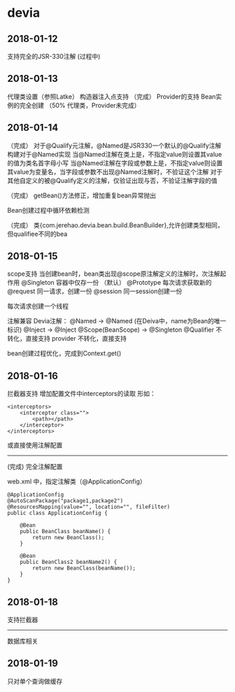 # devia

## 2018-01-12
支持完全的JSR-330注解 (过程中)

## 2018-01-13
代理类设置（参照Latke）
构造器注入点支持 （完成）
Provider<T>的支持
Bean实例的完全创建 （50% 代理类，Provider未完成）

## 2018-01-14

（完成）
对于@Qualify元注解，@Named是JSR330一个默认的@Qualify注解
构建对于@Named实现
当@Named注解在类上是，不指定value则设置其value的值为类名首字母小写
当@Named注解在字段或参数上是，不指定value则设置其value为变量名，当字段或参数不出现@Named注解时，不验证这个注解
对于其他自定义的被@Qualify定义的注解，仅验证出现与否，不验证注解字段的值

（完成）
getBean()方法修正，增加重复bean异常抛出

Bean创建过程中循环依赖检测

（完成）
类{com.jerehao.devia.bean.build.BeanBuilder},允许创建类型相同，但qualifiee不同的bea

## 2018-01-15

scope支持
当创建bean时，bean类出现@scope原注解定义的注解时，次注解起作用
@Singleton 容器中仅存一份 （默认）
@Prototype 每次请求获取新的
@request 同一请求，创建一份
@session 同一session创建一份

每次请求创建一个线程

注解兼容
Devia注解：
@Named   ->     @Named   (在Deiva中，name为Bean的唯一标识)
@Inject     ->      @Inject
@Scope(BeanScope)   ->     @Singleton
@Qualifier 不转化，直接支持
provider<T> 不转化，直接支持

bean创建过程优化，完成到Context.get()

## 2018-01-16

拦截器支持
增加配置文件中interceptors的读取
形如：

```
<interceptors>
    <interceptor class="">
        <path></path>
    </interceptor>
</interceptors>
```

或直接使用注解配置

------

(完成)
完全注解配置

web.xml 中，指定注解类（@ApplicationConfig）

```
@ApplicationConfig
@AutoScanPackage("package1,package2")
@ResourcesMapping(value="", location="", fileFilter)
public class ApplicationConfig {
    
    @Bean
    public BeanClass beanName() {
        return new BeanClass();
    }
    
    @Bean
    public BeanClass2 beanName2() {
        return new BeanClass(beanName());
    }
}

```

## 2018-01-18

支持拦截器

-----------------

数据库相关


## 2018-01-19

只对单个查询做缓存

